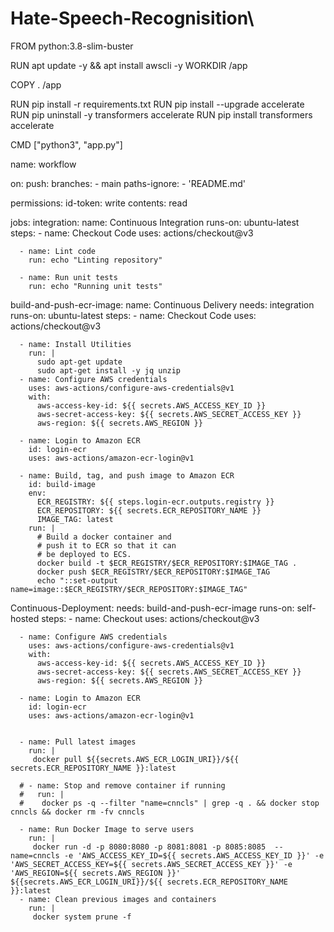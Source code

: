 # Hate-Speech-Recognisition\


FROM python:3.8-slim-buster

RUN apt update -y && apt install awscli -y
WORKDIR /app

COPY . /app

RUN pip install -r requirements.txt
RUN pip install --upgrade accelerate
RUN pip uninstall -y transformers accelerate
RUN pip install transformers accelerate

CMD ["python3", "app.py"]





name: workflow

on:
  push:
    branches:
      - main
    paths-ignore:
      - 'README.md'

permissions:
  id-token: write
  contents: read

jobs:
  integration:
    name: Continuous Integration
    runs-on: ubuntu-latest
    steps:
      - name: Checkout Code
        uses: actions/checkout@v3

      - name: Lint code
        run: echo "Linting repository"

      - name: Run unit tests
        run: echo "Running unit tests"

  build-and-push-ecr-image:
    name: Continuous Delivery
    needs: integration
    runs-on: ubuntu-latest
    steps:
      - name: Checkout Code
        uses: actions/checkout@v3

      - name: Install Utilities
        run: |
          sudo apt-get update
          sudo apt-get install -y jq unzip
      - name: Configure AWS credentials
        uses: aws-actions/configure-aws-credentials@v1
        with:
          aws-access-key-id: ${{ secrets.AWS_ACCESS_KEY_ID }}
          aws-secret-access-key: ${{ secrets.AWS_SECRET_ACCESS_KEY }}
          aws-region: ${{ secrets.AWS_REGION }}

      - name: Login to Amazon ECR
        id: login-ecr
        uses: aws-actions/amazon-ecr-login@v1

      - name: Build, tag, and push image to Amazon ECR
        id: build-image
        env:
          ECR_REGISTRY: ${{ steps.login-ecr.outputs.registry }}
          ECR_REPOSITORY: ${{ secrets.ECR_REPOSITORY_NAME }}
          IMAGE_TAG: latest
        run: |
          # Build a docker container and
          # push it to ECR so that it can
          # be deployed to ECS.
          docker build -t $ECR_REGISTRY/$ECR_REPOSITORY:$IMAGE_TAG .
          docker push $ECR_REGISTRY/$ECR_REPOSITORY:$IMAGE_TAG
          echo "::set-output name=image::$ECR_REGISTRY/$ECR_REPOSITORY:$IMAGE_TAG"
          
          
  Continuous-Deployment:
    needs: build-and-push-ecr-image
    runs-on: self-hosted
    steps:
      - name: Checkout
        uses: actions/checkout@v3

      - name: Configure AWS credentials
        uses: aws-actions/configure-aws-credentials@v1
        with:
          aws-access-key-id: ${{ secrets.AWS_ACCESS_KEY_ID }}
          aws-secret-access-key: ${{ secrets.AWS_SECRET_ACCESS_KEY }}
          aws-region: ${{ secrets.AWS_REGION }}

      - name: Login to Amazon ECR
        id: login-ecr
        uses: aws-actions/amazon-ecr-login@v1
      
      
      - name: Pull latest images
        run: |
         docker pull ${{secrets.AWS_ECR_LOGIN_URI}}/${{ secrets.ECR_REPOSITORY_NAME }}:latest
         
      # - name: Stop and remove container if running
      #   run: |
      #    docker ps -q --filter "name=cnncls" | grep -q . && docker stop cnncls && docker rm -fv cnncls
       
      - name: Run Docker Image to serve users
        run: |
         docker run -d -p 8080:8080 -p 8081:8081 -p 8085:8085  --name=cnncls -e 'AWS_ACCESS_KEY_ID=${{ secrets.AWS_ACCESS_KEY_ID }}' -e 'AWS_SECRET_ACCESS_KEY=${{ secrets.AWS_SECRET_ACCESS_KEY }}' -e 'AWS_REGION=${{ secrets.AWS_REGION }}'  ${{secrets.AWS_ECR_LOGIN_URI}}/${{ secrets.ECR_REPOSITORY_NAME }}:latest
      - name: Clean previous images and containers
        run: |
         docker system prune -f